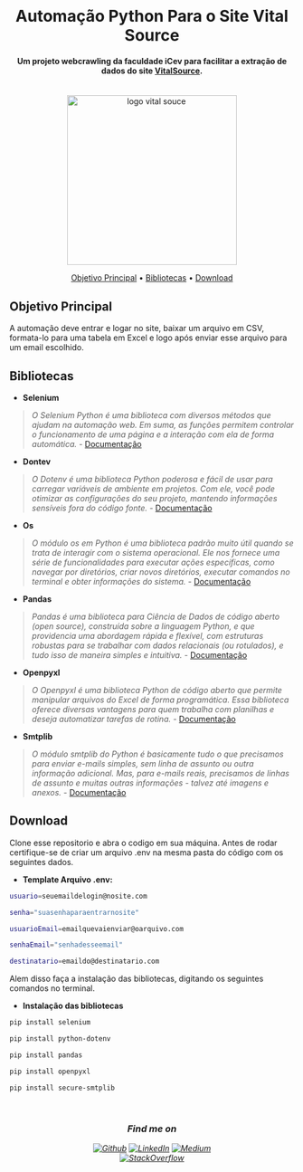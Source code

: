 
<h1 align="center">
  <br>
<!--   <img src="https://o.remove.bg/downloads/8627e5f8-24fd-4f91-b50f-5edd850290e9/VYUOzavSHKjBxTKAa4LA_cover-removebg-preview.png" alt="Imagem generica python, chrome, selenium" width="300"></a> -->
  <br>
 Automação Python Para o Site Vital Source 
  <br>
</h1>

<h4 align="center">Um projeto webcrawling da faculdade iCev para facilitar a extração de dados do site <a href="https://www.vitalsource.com" target="_blank">VitalSource</a>.</h4>

<div align= "center">
<br>
  <img src="https://www.vitalsource.com/assets/vitalsource-logo-md-c6ec6c03a2315842b4177bb3bd220c13b0851e6f7deda215c6a8b09e1bb4bf7f.png" alt="logo vital souce" width="300"></a>
  <br>
</div>
<p align="center">
  <a href="#objetivo-principal">Objetivo Principal</a> •
  <a href="#bibliotecas">Bibliotecas</a> •
  <a href="#download">Download</a> 
</p>

## Objetivo Principal

A automação deve entrar e logar no site, baixar um arquivo em CSV, formata-lo para uma tabela em Excel e logo após enviar esse arquivo para um email escolhido.

## Bibliotecas

- **Selenium**<br>
>_O Selenium Python é uma biblioteca com diversos métodos que ajudam na automação web. Em suma, as funções permitem controlar o funcionamento de uma página e a interação com ela de forma automática._ - [Documentação](https://www.selenium.dev/pt-br/documentation/overview/)

- **Dontev**<br>
>_O Dotenv é uma biblioteca Python poderosa e fácil de usar para carregar variáveis de ambiente em projetos. Com ele, você pode otimizar as configurações do seu projeto, mantendo informações sensíveis fora do código fonte._ - [Documentação](https://www.npmjs.com/package/dotenv)

- **Os**<br>
>_O módulo os em Python é uma biblioteca padrão muito útil quando se trata de interagir com o sistema operacional. Ele nos fornece uma série de funcionalidades para executar ações específicas, como navegar por diretórios, criar novos diretórios, executar comandos no terminal e obter informações do sistema._ - [Documentação](https://docs.python.org/pt-br/3/library/os.html)

- **Pandas**
>_Pandas é uma biblioteca para Ciência de Dados de código aberto (open source), construída sobre a linguagem Python, e que providencia uma abordagem rápida e flexível, com estruturas robustas para se trabalhar com dados relacionais (ou rotulados), e tudo isso de maneira simples e intuitiva._ - [Documentação](https://pandas.pydata.org/docs/)

- **Openpyxl**
>_O Openpyxl é uma biblioteca Python de código aberto que permite manipular arquivos do Excel de forma programática. Essa biblioteca oferece diversas vantagens para quem trabalha com planilhas e deseja automatizar tarefas de rotina._ - [Documentação](https://openpyxl.readthedocs.io/en/stable/)

- **Smtplib**
>_O módulo smtplib do Python é basicamente tudo o que precisamos para enviar e-mails simples, sem linha de assunto ou outra informação adicional. Mas, para e-mails reais, precisamos de linhas de assunto e muitas outras informações - talvez até imagens e anexos._ - [Documentação](https://docs.python.org/3/library/smtplib.html)


## Download

Clone esse repositorio e abra o codigo em sua máquina. Antes de rodar certifique-se de criar um arquivo .env na mesma pasta do código com os seguintes dados.

- **Template Arquivo .env:**
```bash
usuario=seuemaildelogin@nosite.com

senha="suasenhaparaentrarnosite"

usuarioEmail=emailquevaienviar@oarquivo.com

senhaEmail="senhadesseemail"

destinatario=emaildo@destinatario.com

```
Alem disso faça a instalação das bibliotecas, digitando os seguintes comandos no terminal.
- **Instalação das bibliotecas**
```bash
pip install selenium
```
```bash
pip install python-dotenv
```
```bash
pip install pandas
```
```bash
pip install openpyxl
```
```bash
pip install secure-smtplib
```
<br>
<i>
<h3 align="center">Find me on</h3>
<p align="center"><a 
href="https://github.com/whosbea" target="_blank"><img alt="Github" 
src="https://img.shields.io/badge/GitHub-%2312100E.svg?&style=for-the-badge&logo=Github&logoColor=white" /></a> <a 
href="https://www.linkedin.com/in/beatriz-barreto-8b0076261/" target="_blank"><img alt="LinkedIn" 
src="https://img.shields.io/badge/linkedin-%2312100E.svg?&style=for-the-badge&logo=linkedin&logoColor=blue" /></a> <a 
href="https://www.instagram.com/whosbea3/" target="_blank"><img alt="Medium" 
src="https://img.shields.io/badge/Instagram-%2312100E?logo=instagram&.svg?&style=for-the-badge&logoColor=white" /></a><br><a 
href="https://discord.gg/h892wggshP" target="_blank"><img alt="StackOverflow" 
src="https://img.shields.io/badge/Discord-%2312100E?logo=discord&.svg?&style=for-the-badge&logoColor=white" /></a> 
</p>


